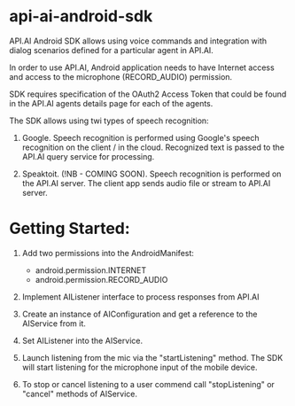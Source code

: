 api-ai-android-sdk
==================

API.AI Android SDK allows using voice commands and integration with dialog scenarios defined for a particular agent in API.AI.

In order to use API.AI, Android application needs to have Internet access and access to the microphone (RECORD_AUDIO) permission.

SDK requires specification of the OAuth2 Access Token that could be found in the API.AI agents details page for each of the agents.

The SDK allows using twi types of speech recognition:

1. Google. Speech recognition is performed using Google's speech recognition on the client / in the cloud. Recognized text is passed to the API.AI query service for processing.

2. Speaktoit. (!NB - COMING SOON). Speech recognition is performed on the API.AI server. The client app sends audio file or stream to API.AI server. 

# Getting Started:


1. Add two permissions into the AndroidManifest:
    * android.permission.INTERNET
    * android.permission.RECORD_AUDIO
    
2. Implement AIListener interface to process responses from API.AI
3. Create an instance of AIConfiguration and get a reference to the AIService from it.
4. Set AIListener into the AIService.
5. Launch listening from the mic via the "startListening" method. The SDK will start listening for the microphone input of the mobile device.
6. To stop or cancel listening to a user commend call "stopListening" or "cancel" methods of AIService.

